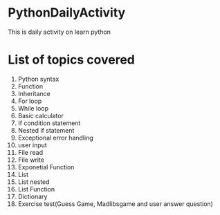# PythonDailyActivity
This is daily activity on learn python 

# **List of topics covered**
1. Python syntax
2. Function
3. Inheritance
4. For loop
5. While loop
6. Basic calculator
7. If condition statement
8. Nested if statement
9. Exceptional error handling 
10. user input
11. File read
12. File write
13. Exponetial Function
14. List
15. List nested 
16. List Function
17. Dictionary
18. Exercise test(Guess Game, Madlibsgame and user answer question)
